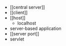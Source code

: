 - [[central server]]
- [[client]]
- [[host]]
    - localhost
- server-based application
- [[server port]]
- servlet
